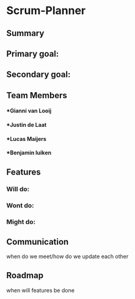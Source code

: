 # Scrum-Planner

## Summary

## Primary goal: 
## Secondary goal:

## Team Members
  #### *Gianni van Looij
  #### *Justin de Laat
  #### *Lucas Maijers
  #### *Benjamin luiken

## Features
  ### Will do:
  ### Wont do:
  ### Might do:

## Communication
  when do we meet/how do we update each other

## Roadmap
  when will features be done
